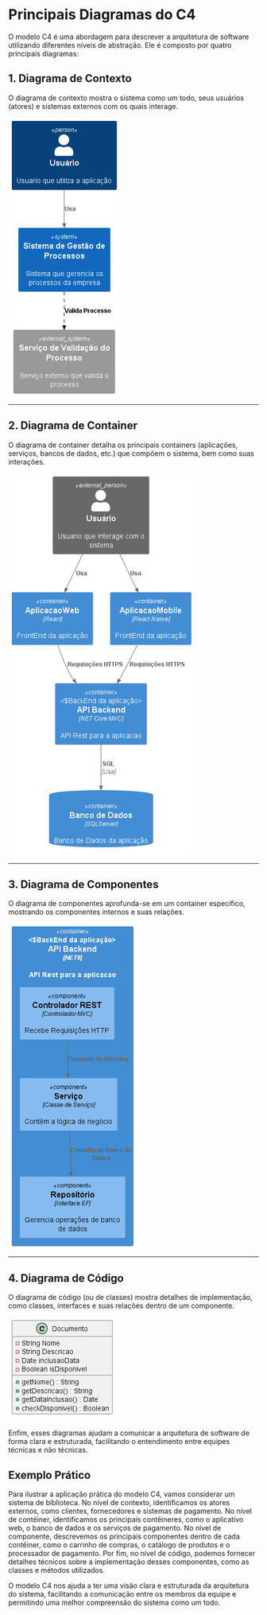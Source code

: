 # Principais Diagramas do C4

O modelo C4 é uma abordagem para descrever a arquitetura de software utilizando diferentes níveis de abstração. Ele é composto por quatro principais diagramas:

## 1. Diagrama de Contexto

O diagrama de contexto mostra o sistema como um todo, seus usuários (atores) e sistemas externos com os quais interage.

![Diagrama de Contexto](/out/Contexto/AplicacaoContext.png)

---

## 2. Diagrama de Container

O diagrama de container detalha os principais containers (aplicações, serviços, bancos de dados, etc.) que compõem o sistema, bem como suas interações.

![Diagrama de Container](/out/Container/AplicacaoContainer.png)

---

## 3. Diagrama de Componentes

O diagrama de componentes aprofunda-se em um container específico, mostrando os componentes internos e suas relações.

![Diagrama de Componente](/out/Component/AplicacaoComponent.png)

---

## 4. Diagrama de Código

O diagrama de código (ou de classes) mostra detalhes de implementação, como classes, interfaces e suas relações dentro de um componente.

![Diagrama de Código](/out/Codigo/AplicacaoCodigo.png)

Enfim, esses diagramas ajudam a comunicar a arquitetura de software de forma clara e estruturada, facilitando o entendimento entre equipes técnicas e não técnicas.

## Exemplo Prático

Para ilustrar a aplicação prática do modelo C4, vamos considerar um sistema de biblioteca. No nível de contexto, identificamos os atores externos, como clientes, fornecedores e sistemas de pagamento. No nível de contêiner, identificamos os principais contêineres, como o aplicativo web, o banco de dados e os serviços de pagamento. No nível de componente, descrevemos os principais componentes dentro de cada contêiner, como o carrinho de compras, o catálogo de produtos e o processador de pagamento. Por fim, no nível de código, podemos fornecer detalhes técnicos sobre a implementação desses componentes, como as classes e métodos utilizados.

O modelo C4 nos ajuda a ter uma visão clara e estruturada da arquitetura do sistema, facilitando a comunicação entre os membros da equipe e permitindo uma melhor compreensão do sistema como um todo.
